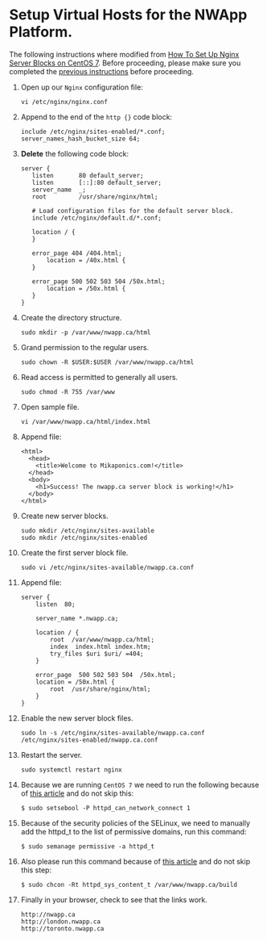 # Setup Virtual Hosts for the NWApp Platform.
The following instructions where modified from [How To Set Up Nginx Server Blocks on CentOS 7](https://www.digitalocean.com/community/tutorials/how-to-set-up-nginx-server-blocks-on-centos-7). Before proceeding, please make sure you completed the [previous instructions](/1-DigitalOcean-Droplet.md) before proceeding.

1. Open up our ``Nginx`` configuration file:

    ```
    vi /etc/nginx/nginx.conf
    ```

2. Append to the end of the ``http {}`` code block:

    ```
    include /etc/nginx/sites-enabled/*.conf;
    server_names_hash_bucket_size 64;
    ```

3. **Delete** the following code block:

    ```
    server {
       listen       80 default_server;
       listen       [::]:80 default_server;
       server_name  _;
       root         /usr/share/nginx/html;

       # Load configuration files for the default server block.
       include /etc/nginx/default.d/*.conf;

       location / {
       }

       error_page 404 /404.html;
           location = /40x.html {
       }

       error_page 500 502 503 504 /50x.html;
           location = /50x.html {
       }
    }
    ```

3. Create the directory structure.

    ```
    sudo mkdir -p /var/www/nwapp.ca/html
    ```

3. Grand permission to the regular users.

    ```
    sudo chown -R $USER:$USER /var/www/nwapp.ca/html
    ```

4. Read access is permitted to generally all users.

    ```
    sudo chmod -R 755 /var/www
    ```

5. Open sample file.

    ```
    vi /var/www/nwapp.ca/html/index.html
    ```

6. Append file:

    ```
    <html>
      <head>
        <title>Welcome to Mikaponics.com!</title>
      </head>
      <body>
        <h1>Success! The nwapp.ca server block is working!</h1>
      </body>
    </html>
    ```

13. Create new server blocks.

    ```
    sudo mkdir /etc/nginx/sites-available
    sudo mkdir /etc/nginx/sites-enabled
    ```


14. Create the first server block file.

    ```
    sudo vi /etc/nginx/sites-available/nwapp.ca.conf
    ```

15. Append file:

    ```
    server {
        listen  80;

        server_name *.nwapp.ca;

        location / {
            root  /var/www/nwapp.ca/html;
            index  index.html index.htm;
            try_files $uri $uri/ =404;
        }

        error_page  500 502 503 504  /50x.html;
        location = /50x.html {
            root  /usr/share/nginx/html;
        }
    }
    ```

18. Enable the new server block files.

    ```
    sudo ln -s /etc/nginx/sites-available/nwapp.ca.conf /etc/nginx/sites-enabled/nwapp.ca.conf
    ```

19. Restart the server.

    ```
    sudo systemctl restart nginx
    ```

1. Because we are running ``CentOS 7`` we need to run the following because of [this article](https://stackoverflow.com/a/31403848) and do not skip this:

    ```
    $ sudo setsebool -P httpd_can_network_connect 1
    ```

2. Because of the security policies of the SELinux, we need to manually add the httpd_t to the list of permissive domains, run this command:

    ```
    $ sudo semanage permissive -a httpd_t
    ```

8. Also please run this command because of [this article](https://stackoverflow.com/a/26228135) and do not skip this step:

    ```
    $ sudo chcon -Rt httpd_sys_content_t /var/www/nwapp.ca/build
    ```

20. Finally in your browser, check to see that the links work.

    ```
    http://nwapp.ca
    http://london.nwapp.ca
    http://toronto.nwapp.ca
    ```
